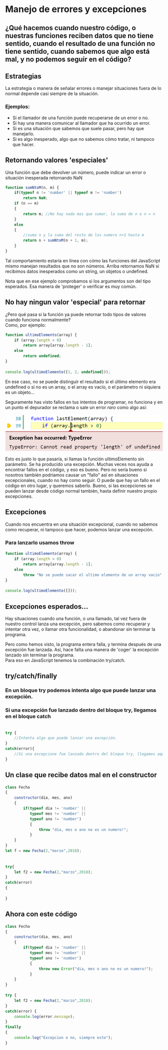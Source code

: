 [//]: # ( spellcheck-language es )
<!-- Global site tag (gtag.js) - Google Analytics -->
<script async src="https://www.googletagmanager.com/gtag/js?id=UA-58458282-5"></script>
<script>
  window.dataLayer = window.dataLayer || [];
  function gtag(){dataLayer.push(arguments);}
  gtag('js', new Date());

  gtag('config', 'UA-58458282-5');
</script>

# Manejo de errores y excepciones

## ¿Qué hacemos cuando nuestro código, o nuestras funciones reciben datos que no tiene sentido, cuando el resultado de una función no tiene sentido, cuando sabemos que algo está mal, y no podemos seguir en el código?

## Estrategias
La estrategia o manera de señalar errores o manejar situaciones fuera de lo normal depende casi siempre de la situación. <br/>
### Ejemplos:
* Si el llamador de una función puede recuperarse de un error o no.
* Si hay una manera comunicar al llamador que ha ocurrido un error.
* Si es una situación que sabemos que suele pasar, pero hay que manejarlo.
* Si es algo inesperado, algo que no sabemos cómo tratar, ni tampoco que hacer.


## Retornando valores 'especiales'
Una función que debe devolver un número, puede indicar un error o situación inesperada retornando NaN
```javascript
function sumNtoM(n, m) {
    if(typeof n != 'number' || typeof m != 'number')
        return NaN;
    if (n == m)
    {
        return m; //No hay nada mas que sumar, la suma de n a n = n
    }
    else
    {
        //suma n y la suma del resto de los numero n+1 hasta m
        return n + sumNtoM(n + 1, m);
    }
}
```
Tal comportamiento estaría en línea con cómo las funciones del JavaScript mismo manejan resultados que no son números.
Arriba retornamos <span class="hljs-literal">NaN</span> si recibimos datos inesperados como un string, un objetos o undefined.

Nota que en ese ejemplo comprobamos si los argumentos son del tipo esperados. Esa manera de 'proteger' o verificar es muy común. 

## No hay ningun valor 'especial' para retornar
¿Pero qué pasa si la función ya puede retornar todo tipos de valores cuando funciona normalmente?<br/>Como, por ejemplo:
```javascript
function ultimoElemento(array) {
    if (array.length > 0)
        return array[array.length - 1];
    else
        return undefined;
}

console.log(ultimoElemento([1, 2, undefined])); 
```

En ese caso, no se puede distinguir el resultado si el último elemento era <span class="hljs-literal">undefined</span> o si no es un array, o el array es vacío, o el parámetro ni siquiera es un objeto...

Seguramente has visto fallos en tus intentos de programar, no funciona y en un punto el depurador se reclama o sale un error _raro_ como algo así:

<img src="./TypeException.png" alt="Exception has occurred: TypeError: Cannot read property 'length' of undefined" title="Exception has occurred: TypeError: Cannot read property 'length' of undefined">

Esto es justo lo que pasaría, si llamas la función  <span class="hljs-title">ultimoElemento</span> sin parámetro. Se ha producido una excepción. Muchas veces nos ayuda a encontrar fallos en el código, y eso es bueno. Pero no sería bueno si nosotros también podríamos causar un "fallo" así en situaciones excepcionales, cuando no hay como seguir. O puede que hay un fallo en el código en otro lugar, y queremos saberlo. Bueno, si las excepciones se pueden lanzar desde código normal también, hasta definir nuestro propio excepciones.

## Excepciones

Cuando nos encuentra en una situación excepcional, cuando no sabemos como recuperar, ni tampoco que hacer, podemos lanzar una excepción. 
### Para lanzarlo usamos <span class="hljs-keyword">throw</span>

```javascript
function ultimoElemento(array) {
    if (array.length > 0)
        return array[array.length - 1];
    else
        throw "No se puede sacar el ultimo elemento de un array vacio";
}

console.log(ultimoElemento([])); 
```

## Excepciones esperados...

Hay situaciones cuando una función, o una llamado, tal vez fuera de nuestro control lanza una excepción, pero sabemos como recuperar y intentar otra vez, o llamar otra funcionalidad, o abandonar sin terminar la programa.

Pero como hemos visto, la programa entera falla, y termina después de una excepción fue lanzada.
Así, hace falta una manera de 'coger' la excepción lanzado sin terminar la programa.<br/> 
Para eso en JavaScript tenemos la combinación <span class="hljs-keyword">try/catch</span>.

## <span class="hljs-keyword">try/catch/finally</span>

### En un bloque <span class="hljs-keyword">try</span> podemos intenta algo que puede lanzar una excepción.
### Si una excepción fue lanzado dentro del bloque <span class="hljs-keyword">try</span>, llegamos en el bloque <span class="hljs-keyword">catch</span>

```javascript

try {
    //Intenta algo que puede lanzar una excepción.
}
catch(error){
    //Si una excepcione fue lanzado dentro del bloque try, llegamos aqui
}

```

## Un clase que recibe datos mal en el constructor
```javascript
class Fecha
{
    constructor(dia, mes, ano)
    {
        if(typeof dia != 'number' || 
           typeof mes != 'number' || 
           typeof ano != 'number')
           {
               throw "dia, mes o ano no es un numero!";
           }
    }
}
let f = new Fecha(2,"marzo",2018);


try{
    let f2 = new Fecha(2,"marzo",2018);
}
catch(error)
{
    
}

```

## Ahora con este código

```javascript
class Fecha
{
    constructor(dia, mes, ano)
    {
        if(typeof dia != 'number' || 
           typeof mes != 'number' || 
           typeof ano != 'number')
           {
               throw new Error("dia, mes o ano no es un numero!");
           }
    }
}

try {
    let f2 = new Fecha(2,"marzo",2018);
}
catch(error) {
    console.log(error.message);    
}
finally
{
    console.log("Excepcion o no, siempre esto");
}


```